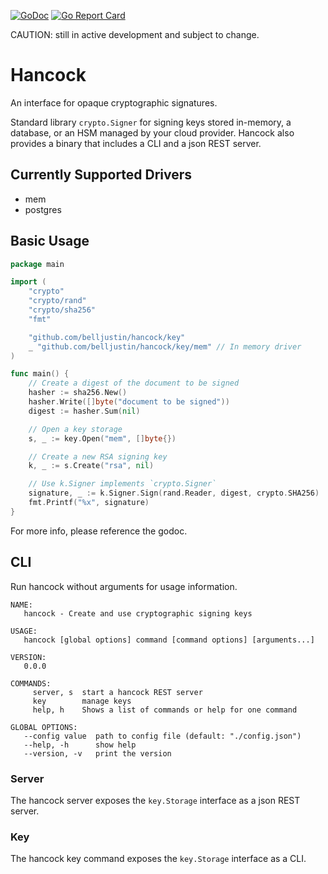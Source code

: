 [![GoDoc](https://godoc.org/github.com/belljustin/hancock?status.svg)](https://godoc.org/github.com/belljustin/hancock)
[![Go Report Card](https://goreportcard.com/badge/belljustin/hancock)](https://goreportcard.com/report/belljustin/hancock)

CAUTION: still in active development and subject to change.

# Hancock

An interface for opaque cryptographic signatures.

Standard library `crypto.Signer` for signing keys stored in-memory, a database, or an HSM managed by your cloud provider.
Hancock also provides a binary that includes a CLI and a json REST server.

## Currently Supported Drivers

- mem
- postgres

## Basic Usage

```go
package main

import (
	"crypto"
	"crypto/rand"
	"crypto/sha256"
	"fmt"

	"github.com/belljustin/hancock/key"
	_ "github.com/belljustin/hancock/key/mem" // In memory driver
)

func main() {
	// Create a digest of the document to be signed
	hasher := sha256.New()
	hasher.Write([]byte("document to be signed"))
	digest := hasher.Sum(nil)

	// Open a key storage
	s, _ := key.Open("mem", []byte{})

	// Create a new RSA signing key
	k, _ := s.Create("rsa", nil)

	// Use k.Signer implements `crypto.Signer`
	signature, _ := k.Signer.Sign(rand.Reader, digest, crypto.SHA256)
	fmt.Printf("%x", signature)
}
```

For more info, please reference the godoc.

## CLI

Run hancock without arguments for usage information.

```
NAME:
   hancock - Create and use cryptographic signing keys

USAGE:
   hancock [global options] command [command options] [arguments...]

VERSION:
   0.0.0

COMMANDS:
     server, s  start a hancock REST server
     key        manage keys
     help, h    Shows a list of commands or help for one command

GLOBAL OPTIONS:
   --config value  path to config file (default: "./config.json")
   --help, -h      show help
   --version, -v   print the version
```

### Server	

The hancock server exposes the `key.Storage` interface as a json REST server.

### Key

The hancock key command exposes the `key.Storage` interface as a CLI.
